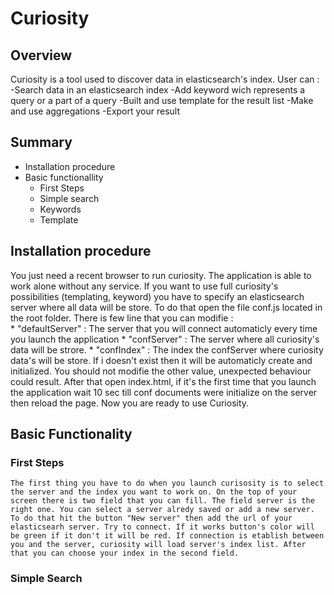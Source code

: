 # Curiosity 

## Overview

Curiosity is a tool used to discover data in elasticsearch's index. 
User can :
	  -Search data in an elasticsearch index 
	  -Add keyword wich represents a query or a part of a query
	  -Built and use template for the result list
	  -Make and use aggregations
	  -Export your result  

## Summary 
   * Installation procedure
   * Basic functionallity
     * First Steps
     * Simple search
     * Keywords
     * Template

## Installation procedure 

   You just need a recent browser to run curiosity. The application is able to work alone without any service.
If you want to use full curiosity's possibilities (templating, keyword) you have to specify an elasticsearch server where all data will be store.
To do that open the file conf.js located in the root folder.
There is few line that you can modifie :        
      * "defaultServer" :  The server that you will connect automaticly every time you launch the application
      * "confServer" : The server where all curiosity's data will be strore.
      * "confIndex" : The index  the confServer where curiosity data's will be store. If i doesn't exist then it will be automaticly create and initialized.
You should not modifie the other value, unexpected behaviour could result.
After that open index.html, if it's the first time that you launch the application wait 10 sec till conf documents were initialize on the server then reload the page.
Now you are ready to use Curiosity.

## Basic Functionality
    
### First Steps
    
    The first thing you have to do when you launch curisosity is to select the server and the index you want to work on. On the top of your screen there is two field that you can fill. The field server is the right one. You can select a server alredy saved or add a new server. To do that hit the button "New server" then add the url of your elasticsearh server. Try to connect. If it works button's color will be green if it don't it will be red. If connection is etablish between you and the server, curiosity will load server's index list. After that you can choose your index in the second field.

### Simple Search 
